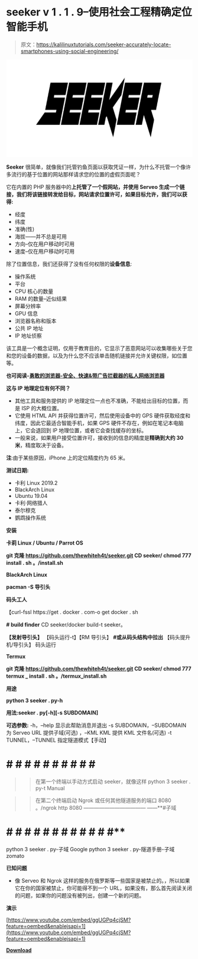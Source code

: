 # seeker v 1 . 1 . 9–使用社会工程精确定位智能手机

> 原文：<https://kalilinuxtutorials.com/seeker-accurately-locate-smartphones-using-social-engineering/>

[![Seeker V1.1.9 – Accurately Locate Smartphones Using Social Engineering](img/6b2110180aa817fe02df662de80924b3.png "Seeker V1.1.9 – Accurately Locate Smartphones Using Social Engineering")](https://1.bp.blogspot.com/-coP8IPGCAVQ/XdPQVEtF-7I/AAAAAAAADfs/FmOuPjkLmSMy10GjC373DoB5OpVBzbgggCLcBGAsYHQ/s1600/Seeker%25281%2529.png)

**Seeker** 很简单，就像我们托管钓鱼页面以获取凭证一样，为什么不托管一个像许多流行的基于位置的网站那样请求您的位置的虚假页面呢？

它在内置的 PHP 服务器中的**上托管了一个假网站，并使用 **Serveo** 生成一个链接，我们将该链接转发给目标，网站请求位置许可，如果目标允许，我们可以获得:**

*   经度
*   纬度
*   准确(性)
*   海拔——并不总是可用
*   方向–仅在用户移动时可用
*   速度–仅在用户移动时可用

除了位置信息，我们还获得了没有任何权限的**设备信息**:

*   操作系统
*   平台
*   CPU 核心的数量
*   RAM 的数量–近似结果
*   屏幕分辨率
*   GPU 信息
*   浏览器名称和版本
*   公共 IP 地址
*   IP 地址侦察

该工具是一个概念证明，仅用于教育目的，它显示了恶意网站可以收集哪些关于您和您的设备的数据，以及为什么您不应该单击随机链接并允许关键权限，如位置等。

**也可阅读-[勇敢的浏览器-安全、快速&带广告拦截器的私人网络浏览器](https://kalilinuxtutorials.com/brave-browser-secure-fast-private-web-browser-adblocker/)**

**这与 IP 地理定位有何不同？**

*   其他工具和服务提供的 IP 地理定位一点也不准确，不能给出目标的位置，而是 ISP 的大概位置。
*   它使用 HTML API 并获得位置许可，然后使用设备中的 GPS 硬件获取经度和纬度，因此它最适合智能手机，如果 GPS 硬件不存在，例如在笔记本电脑上，它会退回到 IP 地理位置，或者它会查找缓存的坐标。
*   一般来说，如果用户接受位置许可，接收到的信息的精度是**精确到大约 30 米**，精度取决于设备。

**注**:由于某些原因，iPhone 上的定位精度约为 65 米。

**测试日期:**

*   卡利 Linux 2019.2
*   BlackArch Linux
*   Ubuntu 19.04
*   卡利·网络猎人
*   泰尔穆克
*   鹦鹉操作系统

**安装**

**卡莉 Linux / Ubuntu / Parrot OS**

**git 克隆 https://github.com/thewhiteh4t/seeker.git
CD seeker/
chmod 777 install . sh
。/install.sh**

**BlackArch Linux**

**pacman -S 导引头**

**码头工人**

【curl-fssl https://get . docker . com-o get docker . sh

**# build finder**
CD seeker/docker build-t seeker。

**【发射导引头】**
【码头运行-t】【RM 导引头】
**#或从码头结构中拉出**
【码头提升机/导引头】
码头运行

**Termux**

**git 克隆 https://github.com/thewhiteh4t/seeker.git
CD seeker/
chmod 777 termux _ install . sh
。/termux_install.sh**

**用途**

**python 3 seeker . py-h**

**用法:seeker . py[-h][-s SUBDOMAIN]**

**可选参数:**
-h，–help 显示此帮助消息并退出
-s SUBDOMAIN，–SUBDOMAIN 为 Serveo URL 提供子域(可选)
，–KML KML 提供 KML 文件名(可选)
-t TUNNEL，–TUNNEL 指定隧道模式【手动】

# # # # # # # # # # # #
>>在第一个终端以手动方式启动 seeker，就像这样
python 3 seeker . py-t Manual

>>在第二个终端启动 Ngrok 或任何其他隧道服务的端口 8080
。/ngrok http 8080
————————————
——**#子域
# # # # # # # # # # # # #**
python 3 seeker . py-子域 Google
python 3 seeker . py-隧道手册-子域 zomato

**已知问题**

*   像 Serveo 和 Ngrok 这样的服务在俄罗斯等一些国家是被禁止的。，所以如果它在你的国家被禁止，你可能得不到一个 URL，如果没有，那么首先阅读关闭的问题，如果你的问题没有被列出，创建一个新的问题。

**演示**

[https://www.youtube.com/embed/ggUGPq4cjSM?feature=oembed&enablejsapi=1](https://www.youtube.com/embed/ggUGPq4cjSM?feature=oembed&enablejsapi=1)

[**Download**](https://github.com/thewhiteh4t/seeker)